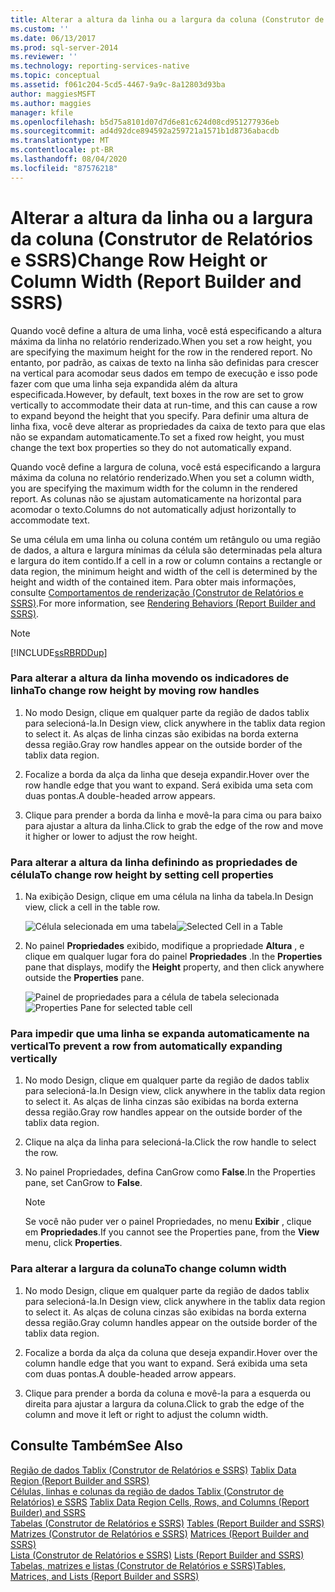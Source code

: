 ```yaml
---
title: Alterar a altura da linha ou a largura da coluna (Construtor de Relatórios e SSRS) | Microsoft Docs
ms.custom: ''
ms.date: 06/13/2017
ms.prod: sql-server-2014
ms.reviewer: ''
ms.technology: reporting-services-native
ms.topic: conceptual
ms.assetid: f061c204-5cd5-4467-9a9c-8a12803d93ba
author: maggiesMSFT
ms.author: maggies
manager: kfile
ms.openlocfilehash: b5d75a8101d07d7d6e81c624d08cd951277936eb
ms.sourcegitcommit: ad4d92dce894592a259721a1571b1d8736abacdb
ms.translationtype: MT
ms.contentlocale: pt-BR
ms.lasthandoff: 08/04/2020
ms.locfileid: "87576218"
---
```

# <a name="change-row-height-or-column-width-report-builder-and-ssrs"></a><span data-ttu-id="9ebfd-102">Alterar a altura da linha ou a largura da coluna (Construtor de Relatórios e SSRS)</span><span class="sxs-lookup"><span data-stu-id="9ebfd-102">Change Row Height or Column Width (Report Builder and SSRS)</span></span>
  <span data-ttu-id="9ebfd-103">Quando você define a altura de uma linha, você está especificando a altura máxima da linha no relatório renderizado.</span><span class="sxs-lookup"><span data-stu-id="9ebfd-103">When you set a row height, you are specifying the maximum height for the row in the rendered report.</span></span> <span data-ttu-id="9ebfd-104">No entanto, por padrão, as caixas de texto na linha são definidas para crescer na vertical para acomodar seus dados em tempo de execução e isso pode fazer com que uma linha seja expandida além da altura especificada.</span><span class="sxs-lookup"><span data-stu-id="9ebfd-104">However, by default, text boxes in the row are set to grow vertically to accommodate their data at run-time, and this can cause a row to expand beyond the height that you specify.</span></span> <span data-ttu-id="9ebfd-105">Para definir uma altura de linha fixa, você deve alterar as propriedades da caixa de texto para que elas não se expandam automaticamente.</span><span class="sxs-lookup"><span data-stu-id="9ebfd-105">To set a fixed row height, you must change the text box properties so they do not automatically expand.</span></span>  
  
 <span data-ttu-id="9ebfd-106">Quando você define a largura de coluna, você está especificando a largura máxima da coluna no relatório renderizado.</span><span class="sxs-lookup"><span data-stu-id="9ebfd-106">When you set a column width, you are specifying the maximum width for the column in the rendered report.</span></span> <span data-ttu-id="9ebfd-107">As colunas não se ajustam automaticamente na horizontal para acomodar o texto.</span><span class="sxs-lookup"><span data-stu-id="9ebfd-107">Columns do not automatically adjust horizontally to accommodate text.</span></span>  
  
 <span data-ttu-id="9ebfd-108">Se uma célula em uma linha ou coluna contém um retângulo ou uma região de dados, a altura e largura mínimas da célula são determinadas pela altura e largura do item contido.</span><span class="sxs-lookup"><span data-stu-id="9ebfd-108">If a cell in a row or column contains a rectangle or data region, the minimum height and width of the cell is determined by the height and width of the contained item.</span></span> <span data-ttu-id="9ebfd-109">Para obter mais informações, consulte [Comportamentos de renderização &#40;Construtor de Relatórios e SSRS&#41;](rendering-behaviors-report-builder-and-ssrs.md).</span><span class="sxs-lookup"><span data-stu-id="9ebfd-109">For more information, see [Rendering Behaviors &#40;Report Builder  and SSRS&#41;](rendering-behaviors-report-builder-and-ssrs.md).</span></span>  
  
> [!NOTE]  
>  [!INCLUDE[ssRBRDDup](../../includes/ssrbrddup-md.md)]  
  
### <a name="to-change-row-height-by-moving-row-handles"></a><span data-ttu-id="9ebfd-110">Para alterar a altura da linha movendo os indicadores de linha</span><span class="sxs-lookup"><span data-stu-id="9ebfd-110">To change row height by moving row handles</span></span>  
  
1.  <span data-ttu-id="9ebfd-111">No modo Design, clique em qualquer parte da região de dados tablix para selecioná-la.</span><span class="sxs-lookup"><span data-stu-id="9ebfd-111">In Design view, click anywhere in the tablix data region to select it.</span></span> <span data-ttu-id="9ebfd-112">As alças de linha cinzas são exibidas na borda externa dessa região.</span><span class="sxs-lookup"><span data-stu-id="9ebfd-112">Gray row handles appear on the outside border of the tablix data region.</span></span>  
  
2.  <span data-ttu-id="9ebfd-113">Focalize a borda da alça da linha que deseja expandir.</span><span class="sxs-lookup"><span data-stu-id="9ebfd-113">Hover over the row handle edge that you want to expand.</span></span> <span data-ttu-id="9ebfd-114">Será exibida uma seta com duas pontas.</span><span class="sxs-lookup"><span data-stu-id="9ebfd-114">A double-headed arrow appears.</span></span>  
  
3.  <span data-ttu-id="9ebfd-115">Clique para prender a borda da linha e movê-la para cima ou para baixo para ajustar a altura da linha.</span><span class="sxs-lookup"><span data-stu-id="9ebfd-115">Click to grab the edge of the row and move it higher or lower to adjust the row height.</span></span>  
  
### <a name="to-change-row-height-by-setting-cell-properties"></a><span data-ttu-id="9ebfd-116">Para alterar a altura da linha definindo as propriedades de célula</span><span class="sxs-lookup"><span data-stu-id="9ebfd-116">To change row height by setting cell properties</span></span>  
  
1.  <span data-ttu-id="9ebfd-117">Na exibição Design, clique em uma célula na linha da tabela.</span><span class="sxs-lookup"><span data-stu-id="9ebfd-117">In Design view, click a cell in the table row.</span></span>  
  
     <span data-ttu-id="9ebfd-118">![Célula selecionada em uma tabela](../media/table-selectcell.png "Célula selecionada em uma tabela")</span><span class="sxs-lookup"><span data-stu-id="9ebfd-118">![Selected Cell in a Table](../media/table-selectcell.png "Selected Cell in a Table")</span></span>  
  
2.  <span data-ttu-id="9ebfd-119">No painel **Propriedades** exibido, modifique a propriedade **Altura** , e clique em qualquer lugar fora do painel **Propriedades** .</span><span class="sxs-lookup"><span data-stu-id="9ebfd-119">In the **Properties** pane that displays, modify the **Height** property, and then click anywhere outside the **Properties** pane.</span></span>  
  
     <span data-ttu-id="9ebfd-120">![Painel de propriedades para a célula de tabela selecionada](../media/cell-propertiespane.png "Painel de propriedades para a célula de tabela selecionada")</span><span class="sxs-lookup"><span data-stu-id="9ebfd-120">![Properties Pane for selected table cell](../media/cell-propertiespane.png "Properties Pane for selected table cell")</span></span>  
  
### <a name="to-prevent-a-row-from-automatically-expanding-vertically"></a><span data-ttu-id="9ebfd-121">Para impedir que uma linha se expanda automaticamente na vertical</span><span class="sxs-lookup"><span data-stu-id="9ebfd-121">To prevent a row from automatically expanding vertically</span></span>  
  
1.  <span data-ttu-id="9ebfd-122">No modo Design, clique em qualquer parte da região de dados tablix para selecioná-la.</span><span class="sxs-lookup"><span data-stu-id="9ebfd-122">In Design view, click anywhere in the tablix data region to select it.</span></span> <span data-ttu-id="9ebfd-123">As alças de linha cinzas são exibidas na borda externa dessa região.</span><span class="sxs-lookup"><span data-stu-id="9ebfd-123">Gray row handles appear on the outside border of the tablix data region.</span></span>  
  
2.  <span data-ttu-id="9ebfd-124">Clique na alça da linha para selecioná-la.</span><span class="sxs-lookup"><span data-stu-id="9ebfd-124">Click the row handle to select the row.</span></span>  
  
3.  <span data-ttu-id="9ebfd-125">No painel Propriedades, defina CanGrow como **False**.</span><span class="sxs-lookup"><span data-stu-id="9ebfd-125">In the Properties pane, set CanGrow to **False**.</span></span>  
  
    > [!NOTE]  
    >  <span data-ttu-id="9ebfd-126">Se você não puder ver o painel Propriedades, no menu **Exibir** , clique em **Propriedades**.</span><span class="sxs-lookup"><span data-stu-id="9ebfd-126">If you cannot see the Properties pane, from the **View** menu, click **Properties**.</span></span>  
  
### <a name="to-change-column-width"></a><span data-ttu-id="9ebfd-127">Para alterar a largura da coluna</span><span class="sxs-lookup"><span data-stu-id="9ebfd-127">To change column width</span></span>  
  
1.  <span data-ttu-id="9ebfd-128">No modo Design, clique em qualquer parte da região de dados tablix para selecioná-la.</span><span class="sxs-lookup"><span data-stu-id="9ebfd-128">In Design view, click anywhere in the tablix data region to select it.</span></span> <span data-ttu-id="9ebfd-129">As alças de coluna cinzas são exibidas na borda externa dessa região.</span><span class="sxs-lookup"><span data-stu-id="9ebfd-129">Gray column handles appear on the outside border of the tablix data region.</span></span>  
  
2.  <span data-ttu-id="9ebfd-130">Focalize a borda da alça da coluna que deseja expandir.</span><span class="sxs-lookup"><span data-stu-id="9ebfd-130">Hover over the column handle edge that you want to expand.</span></span> <span data-ttu-id="9ebfd-131">Será exibida uma seta com duas pontas.</span><span class="sxs-lookup"><span data-stu-id="9ebfd-131">A double-headed arrow appears.</span></span>  
  
3.  <span data-ttu-id="9ebfd-132">Clique para prender a borda da coluna e movê-la para a esquerda ou direita para ajustar a largura da coluna.</span><span class="sxs-lookup"><span data-stu-id="9ebfd-132">Click to grab the edge of the column and move it left or right to adjust the column width.</span></span>  
  
## <a name="see-also"></a><span data-ttu-id="9ebfd-133">Consulte Também</span><span class="sxs-lookup"><span data-stu-id="9ebfd-133">See Also</span></span>  
 <span data-ttu-id="9ebfd-134">[Região de dados Tablix &#40;Construtor de Relatórios e SSRS&#41;](../tablix-data-region-report-builder-and-ssrs.md) </span><span class="sxs-lookup"><span data-stu-id="9ebfd-134">[Tablix Data Region &#40;Report Builder and SSRS&#41;](../tablix-data-region-report-builder-and-ssrs.md) </span></span>  
 <span data-ttu-id="9ebfd-135">[Células, linhas e colunas da região de dados Tablix &#40;Construtor de Relatórios&#41; e SSRS](tablix-data-region-cells-rows-and-columns-report-builder-and-ssrs.md) </span><span class="sxs-lookup"><span data-stu-id="9ebfd-135">[Tablix Data Region Cells, Rows, and Columns &#40;Report Builder&#41; and SSRS](tablix-data-region-cells-rows-and-columns-report-builder-and-ssrs.md) </span></span>  
 <span data-ttu-id="9ebfd-136">[Tabelas &#40;Construtor de Relatórios e SSRS&#41;](tables-report-builder-and-ssrs.md) </span><span class="sxs-lookup"><span data-stu-id="9ebfd-136">[Tables &#40;Report Builder  and SSRS&#41;](tables-report-builder-and-ssrs.md) </span></span>  
 <span data-ttu-id="9ebfd-137">[Matrizes &#40;Construtor de Relatórios e SSRS&#41;](create-a-matrix-report-builder-and-ssrs.md) </span><span class="sxs-lookup"><span data-stu-id="9ebfd-137">[Matrices &#40;Report Builder and SSRS&#41;](create-a-matrix-report-builder-and-ssrs.md) </span></span>  
 <span data-ttu-id="9ebfd-138">[Lista &#40;Construtor de Relatórios e SSRS&#41;](create-invoices-and-forms-with-lists-report-builder-and-ssrs.md) </span><span class="sxs-lookup"><span data-stu-id="9ebfd-138">[Lists &#40;Report Builder and SSRS&#41;](create-invoices-and-forms-with-lists-report-builder-and-ssrs.md) </span></span>  
 [<span data-ttu-id="9ebfd-139">Tabelas, matrizes e listas &#40;Construtor de Relatórios e SSRS&#41;</span><span class="sxs-lookup"><span data-stu-id="9ebfd-139">Tables, Matrices, and Lists &#40;Report Builder and SSRS&#41;</span></span>](tables-matrices-and-lists-report-builder-and-ssrs.md)  
  
  
